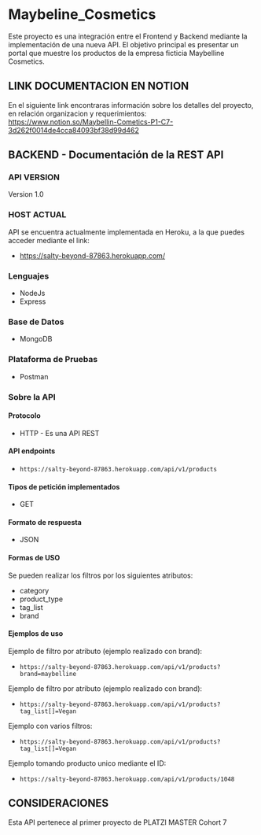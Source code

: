 # Maybeline_Cosmetics
Este proyecto es una integración entre el Frontend y Backend mediante la implementación de una nueva API. 
El objetivo principal es presentar un portal que muestre los productos de la empresa ficticia Maybelline Cosmetics.

## LINK DOCUMENTACION EN NOTION

En el siguiente link encontraras información sobre los detalles del proyecto, en relación organizacion y requerimientos:
https://www.notion.so/Maybellin-Cometics-P1-C7-3d262f0014de4cca84093bf38d99d462


## BACKEND - Documentación de la REST API

### API VERSION

Version 1.0

### HOST ACTUAL

API se encuentra actualmente implementada en Heroku, a la que puedes acceder mediante el link:
* https://salty-beyond-87863.herokuapp.com/

### Lenguajes

* NodeJs
* Express

### Base de Datos

* MongoDB

### Plataforma de Pruebas

* Postman

### Sobre la API

#### Protocolo

* HTTP - Es una API REST

#### API endpoints

* `https://salty-beyond-87863.herokuapp.com/api/v1/products`

#### Tipos de petición implementados

* GET

#### Formato de respuesta

* JSON

#### Formas de USO

Se pueden realizar los filtros por los siguientes atributos:

* category
* product_type
* tag_list
* brand

#### Ejemplos de uso

Ejemplo de filtro por atributo (ejemplo realizado con brand):

* `https://salty-beyond-87863.herokuapp.com/api/v1/products?brand=maybelline`

Ejemplo de filtro por atributo (ejemplo realizado con brand):

* `https://salty-beyond-87863.herokuapp.com/api/v1/products?tag_list[]=Vegan`

Ejemplo con varios filtros:

* `https://salty-beyond-87863.herokuapp.com/api/v1/products?tag_list[]=Vegan`

Ejemplo tomando producto unico mediante el ID:

* `https://salty-beyond-87863.herokuapp.com/api/v1/products/1048`

## CONSIDERACIONES

Esta API pertenece al primer proyecto de PLATZI MASTER Cohort 7
